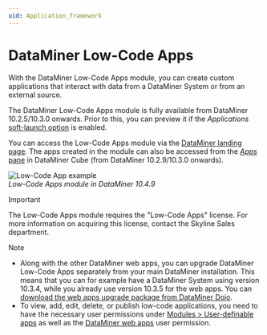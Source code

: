 ```yaml
---
uid: Application_framework
---
```


# DataMiner Low-Code Apps

With the DataMiner Low-Code Apps module, you can create custom applications that interact with data from a DataMiner System or from an external source.

The DataMiner Low-Code Apps module is fully available from DataMiner 10.2.5/10.3.0 onwards. Prior to this, you can preview it if the *Applications* [soft-launch option](xref:SoftLaunchOptions) is enabled.

You can access the Low-Code Apps module via the [DataMiner landing page](xref:Accessing_the_web_apps). The apps created in the module can also be accessed from the [*Apps* pane](xref:DataMiner_Cube_sidebar#apps-pane) in DataMiner Cube (from DataMiner 10.2.9/10.3.0 onwards<!-- RN 33944 -->).

![Low-Code App example](~/dataminer/images/Low-Code_App.png)<br>*Low-Code Apps module in DataMiner 10.4.9*

> [!IMPORTANT]
> The Low-Code Apps module requires the "Low-Code Apps" license. For more information on acquiring this license, contact the Skyline Sales department.

> [!NOTE]
>
> - Along with the other DataMiner web apps, you can upgrade DataMiner Low-Code Apps separately from your main DataMiner installation. This means that you can for example have a DataMiner System using version 10.3.4, while you already use version 10.3.5 for the web apps. You can [download the web apps upgrade package from DataMiner Dojo](https://community.dataminer.services/downloads/).
> - To view, add, edit, delete, or publish low-code applications, you need to have the necessary user permissions under [Modules > User-definable apps](xref:DataMiner_user_permissions#modules--user-definable-apps) as well as the [DataMiner web apps](xref:DataMiner_user_permissions#general--dataminer-web-apps) user permission.
